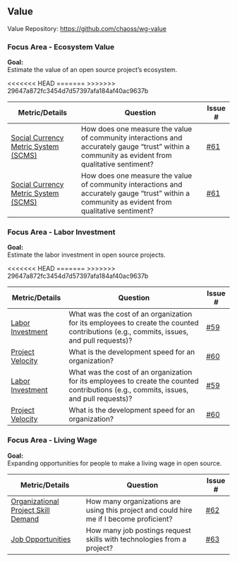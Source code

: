 ## Value
Value Repository: https://github.com/chaoss/wg-value

### Focus Area - Ecosystem Value

**Goal:**  
Estimate the value of an open source project’s ecosystem.

<div>
<table>
  <thead><tr><th>Metric/Details</th><th>Question</th><th>Issue #</th></tr></thead>
<tbody>
<<<<<<< HEAD
  <tr><td><a href="https://github.com/chaoss/wg-value/blob/master/focus-areas/ecosystem/social-currency-metric-system.md" target="_blank">Social Currency Metric System (SCMS)</a></td><td>How does one measure the value of community interactions and accurately gauge “trust” within a community as evident from qualitative sentiment?</td><td><a href="https://github.com/chaoss/wg-value/issues/61" target="_blank">#61</a></td></tr>
=======
  <tr><td><a href="https://github.com/chaoss/wg-value/blob/master/focus-areas/ecosystem/social-currency-metric-system.md" target="">Social Currency Metric System (SCMS)</a></td><td>How does one measure the value of community interactions and accurately gauge “trust” within a community as evident from qualitative sentiment?</td><td><a href="https://github.com/chaoss/wg-value/issues/61" target="_blank">#61</a></td></tr>
>>>>>>> 29647a872fc3454d7d57397afa184af40ac9637b
</tbody>
</table>
</div>

### Focus Area - Labor Investment

**Goal:**  
Estimate the labor investment in open source projects.

<div>
<table>
  <thead><tr><th>Metric/Details</th><th>Question</th><th>Issue #</th></tr></thead>
<tbody>
<<<<<<< HEAD
  <tr><td><a href="https://github.com/chaoss/wg-value/blob/master/focus-areas/labor-investment/labor_investment.md" target="_blank">Labor Investment</a></td><td>What was the cost of an organization for its employees to create the counted contributions (e.g., commits, issues, and pull requests)?</td><td><a href="https://github.com/chaoss/wg-value/issues/59" target="_blank"">#59</a></td></tr>
  <tr><td><a href="https://github.com/chaoss/wg-value/blob/master/focus-areas/labor-investment/project_velocity.md" target="_blank"">Project Velocity</a></td><td>What is the development speed for an organization?</td><td><a href="https://github.com/chaoss/wg-value/issues/60" target="_blank"">#60</a></td></tr>
=======
  <tr><td><a href="https://github.com/chaoss/wg-value/blob/master/focus-areas/labor-investment/labor_investment.md" target="_blank">Labor Investment</a></td><td>What was the cost of an organization for its employees to create the counted contributions (e.g., commits, issues, and pull requests)?</td><td><a href="https://github.com/chaoss/wg-value/issues/59" target="_blank">#59</a></td></tr>
  <tr><td><a href="https://github.com/chaoss/wg-value/blob/master/focus-areas/labor-investment/project_velocity.md" target="_blank">Project Velocity</a></td><td>What is the development speed for an organization?</td><td><a href="https://github.com/chaoss/wg-value/issues/60" target="_blank">#60</a></td></tr>
>>>>>>> 29647a872fc3454d7d57397afa184af40ac9637b
</tbody>
</table>
</div>

### Focus Area - Living Wage

**Goal:**  
Expanding opportunities for people to make a living wage in open source.

<div>
<table>
  <thead><tr><th>Metric/Details</th><th>Question</th><th>Issue #</th></tr></thead>
<tbody>
  <tr><td><a href="https://github.com/chaoss/wg-value/blob/master/focus-areas/living-wage/organizational-project-skill-demand.md" target="_blank">Organizational Project Skill Demand</a></td><td>How many organizations are using this project and could hire me if I become proficient?</td><td><a href="https://github.com/chaoss/wg-value/issues/62" target="_blank">#62</a></td></tr>
  <tr><td><a href="https://github.com/chaoss/wg-value/blob/master/focus-areas/living-wage/job-opportunities.md" target="_blank">Job Opportunities</a></td><td>How many job postings request skills with technologies from a project?</td><td><a href="https://github.com/chaoss/wg-value/issues/63" target="_blank">#63</a></td></tr>
</tbody>
</table>
</div>
